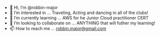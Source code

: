 - 👋 Hi, I’m @robbin-major
- 👀 I’m interested in ... Traveling, Acting and dancing in all of the clubs!
- 🌱 I’m currently learning ... AWS for he Junior Cloud practitioner CERT
- 💞️ I’m looking to collaborate on ... ANYTHING that will futher my learning!
- 📫 How to reach me ... robbin.major@gmail.com

<!---
robbin-major/robbin-major is a ✨ special ✨ repository because its `README.md` (this file) appears on your GitHub profile.
You can click the Preview link to take a look at your changes.
--->
